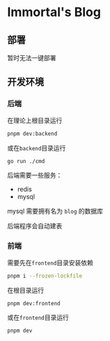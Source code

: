 # Immortal's Blog

## 部署
暂时无法一键部署

## 开发环境
### 后端
在理论上根目录运行
```bash
pnpm dev:backend
```
或在`backend`目录运行
```bash
go run ./cmd
```

后端需要一些服务：
- redis
- mysql

mysql 需要拥有名为 `blog` 的数据库

后端程序会自动建表

### 前端
需要先在`frontend`目录安装依赖
```bash
pnpm i --frozen-lockfile
```
在根目录运行
```bash
pnpm dev:frontend
```
或在`frontend`目录运行
```bash
pnpm dev
```


